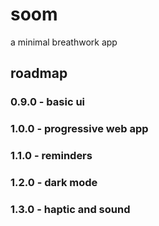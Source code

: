 # soom

a minimal breathwork app

## roadmap
### 0.9.0 - basic ui
### 1.0.0 - progressive web app
### 1.1.0 - reminders
### 1.2.0 - dark mode
### 1.3.0 - haptic and sound
